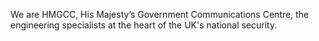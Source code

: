 We are HMGCC, His Majesty’s Government Communications Centre, the engineering specialists at the heart of the UK's national security.
